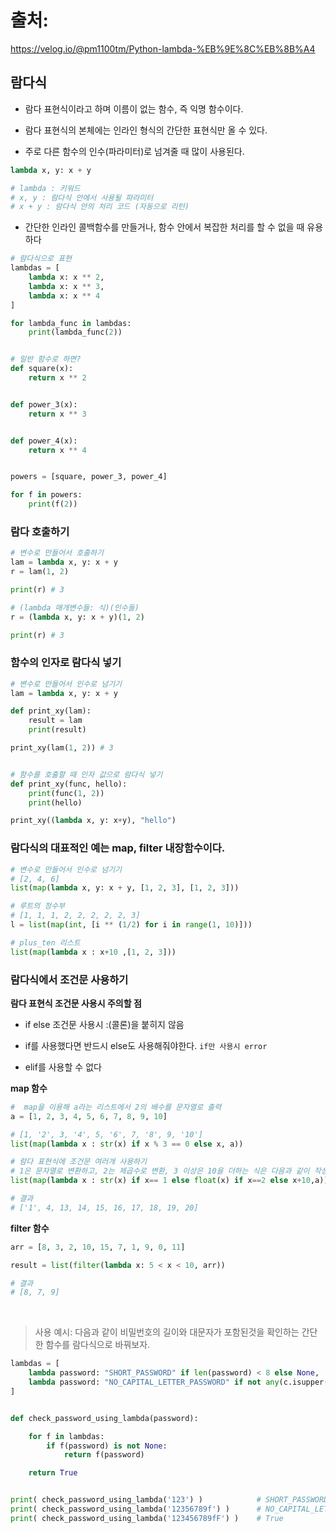 # 출처: 
https://velog.io/@pm1100tm/Python-lambda-%EB%9E%8C%EB%8B%A4

## 람다식

- 람다 표현식이라고 하며 이름이 없는 함수, 즉 익명 함수이다.

- 람다 표현식의 본체에는 인라인 형식의 간단한 표현식만 올 수 있다.

- 주로 다른 함수의 인수(파라미터)로 넘겨줄 때 많이 사용된다.

```python
lambda x, y: x + y

# lambda : 키워드
# x, y : 람다식 안에서 사용될 파라미터
# x + y : 람다식 안의 처리 코드 (자동으로 리턴)
```

- 간단한 인라인 콜백함수를 만들거나, 함수 안에서 복잡한 처리를 할 수 없을 때 유용하다

```python
# 람다식으로 표현
lambdas = [
    lambda x: x ** 2,
    lambda x: x ** 3,
    lambda x: x ** 4
]

for lambda_func in lambdas:
    print(lambda_func(2))


# 일반 함수로 하면?
def square(x):
    return x ** 2


def power_3(x):
    return x ** 3


def power_4(x):
    return x ** 4


powers = [square, power_3, power_4]

for f in powers:
    print(f(2))
```

### 람다 호출하기

```python
# 변수로 만들어서 호출하기
lam = lambda x, y: x + y
r = lam(1, 2)

print(r) # 3

# (lambda 매개변수들: 식)(인수들)
r = (lambda x, y: x + y)(1, 2)

print(r) # 3
```

### 함수의 인자로 람다식 넣기

```python
# 변수로 만들어서 인수로 넘기기
lam = lambda x, y: x + y

def print_xy(lam):
    result = lam
    print(result)

print_xy(lam(1, 2)) # 3


# 함수를 호출할 때 인자 값으로 람다식 넣기
def print_xy(func, hello):
    print(func(1, 2))
    print(hello)

print_xy((lambda x, y: x+y), "hello")
```

### 람다식의 대표적인 예는 map, filter 내장함수이다.

```python
# 변수로 만들어서 인수로 넘기기
# [2, 4, 6]
list(map(lambda x, y: x + y, [1, 2, 3], [1, 2, 3]))

# 루트의 정수부
# [1, 1, 1, 2, 2, 2, 2, 2, 3]
l = list(map(int, [i ** (1/2) for i in range(1, 10)]))

# plus_ten 리스트 
list(map(lambda x : x+10 ,[1, 2, 3])) 
```

### 람다식에서 조건문 사용하기

**람다 표현식 조건문 사용시 주의할 점**

- if else 조건문 사용시 :(콜론)을 붙히지 않음 

- if를 사용했다면 반드시 else도 사용해줘야한다. `if만 사용시 error`

- elif를 사용할 수 없다

**map 함수**

```python
#  map을 이용해 a라는 리스트에서 2의 배수를 문자열로 출력
a = [1, 2, 3, 4, 5, 6, 7, 8, 9, 10]

# [1, '2', 3, '4', 5, '6', 7, '8', 9, '10']
list(map(lambda x : str(x) if x % 3 == 0 else x, a))

# 람다 표현식에 조건문 여러개 사용하기
# 1은 문자열로 변환하고, 2는 제곱수로 변환, 3 이상은 10을 더하는 식은 다음과 같이 작성
list(map(lambda x : str(x) if x== 1 else float(x) if x==2 else x+10,a))

# 결과
# ['1', 4, 13, 14, 15, 16, 17, 18, 19, 20]
```

**filter 함수**

```python
arr = [8, 3, 2, 10, 15, 7, 1, 9, 0, 11]

result = list(filter(lambda x: 5 < x < 10, arr))

# 결과
# [8, 7, 9]
```

<br>

>사용 예시:
> 다음과 같이 비밀번호의 길이와 대문자가 포함된것을 확인하는 간단한 함수를 람다식으로 바꿔보자.

```python
lambdas = [
    lambda password: "SHORT_PASSWORD" if len(password) < 8 else None,
    lambda password: "NO_CAPITAL_LETTER_PASSWORD" if not any(c.isupper() for c in password) else None
]


def check_password_using_lambda(password):

    for f in lambdas:
        if f(password) is not None:
            return f(password)

    return True


print( check_password_using_lambda('123') )            # SHORT_PASSWORD
print( check_password_using_lambda('12356789f') )      # NO_CAPITAL_LETTER_PASSWORD
print( check_password_using_lambda('123456789fF') )    # True
```
